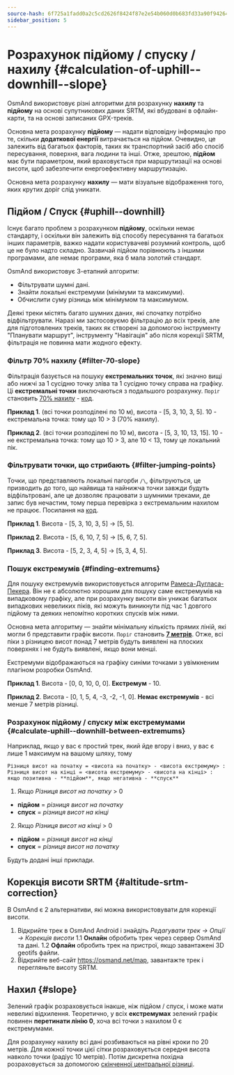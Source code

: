 ```yaml
---
source-hash: 6f725a1fadd0a2c5cd2626f8424f87e2e54b060d0b683fd33a90f9426413a826
sidebar_position: 5
---
```


# Розрахунок підйому / спуску / нахилу {#calculation-of-uphill--downhill--slope}

OsmAnd використовує різні алгоритми для розрахунку **нахилу** та **підйому** на основі супутникових даних SRTM, які вбудовані в офлайн-карти, та на основі записаних GPX-треків.

Основна мета розрахунку **підйому** — надати відповідну інформацію про те, скільки **додаткової енергії** витрачається на підйом. Очевидно, це залежить від багатьох факторів, таких як транспортний засіб або спосіб пересування, поверхня, вага людини та інші.
Отже, зрештою, **підйом** має бути параметром, який враховується при маршрутизації на основі висоти, щоб забезпечити енергоефективну маршрутизацію.

Основна мета розрахунку **нахилу** — мати візуальне відображення того, яких крутих доріг слід уникати.


## Підйом / Спуск {#uphill--downhill}

Існує багато проблем з розрахунком **підйому**, оскільки немає стандарту, і оскільки він залежить від способу пересування та багатьох інших параметрів, важко надати користувачеві розумний контроль, щоб це не було надто складно. Зазвичай підйом порівнюють з іншими програмами, але немає програми, яка б мала золотий стандарт.

OsmAnd використовує 3-етапний алгоритм:

- Фільтрувати шумні дані.
- Знайти локальні екстремуми (мінімуми та максимуми).
- Обчислити суму різниць між мінімумом та максимумом.

Деякі треки містять багато шумних даних, які спочатку потрібно відфільтрувати. Наразі ми застосовуємо фільтрацію до всіх треків, але для підготовлених треків, таких як створені за допомогою інструменту "Планувати маршрут", інструменту "Навігація" або після корекції SRTM, фільтрація не повинна мати жодного ефекту.


### Фільтр 70% нахилу {#filter-70-slope}

Фільтрація базується на пошуку **екстремальних точок**, які значно вищі або нижчі за 1 сусідню точку зліва та 1 сусідню точку справа на графіку.
Ці **екстремальні точки** виключаються з подальшого розрахунку. ```Поріг``` становить [70% нахилу](https://github.com/osmandapp/OsmAnd/blob/master/OsmAnd-java/src/main/java/net/osmand/gpx/ElevationApproximator.java#L11) - [код](https://github.com/osmandapp/OsmAnd/blob/master/OsmAnd-java/src/main/java/net/osmand/gpx/ElevationApproximator.java#L72).

**Приклад 1**. (всі точки розподілені по 10 м), висота - [5, 3, 10, 3, 5]. 10 - екстремальна точка: тому що 10 > 3 (70% нахилу).

**Приклад 2**. (всі точки розподілені по 10 м), висота - [5, 3, 10, 13, 15]. 10 - не екстремальна точка: тому що 10 > 3, але 10 < 13, тому це локальний пік.

### Фільтрувати точки, що стрибають {#filter-jumping-points}

Точки, що представляють локальні пагорби ```/\```, фільтруються, це призводить до того, що найвища та найнижча точки завжди будуть відфільтровані, але це дозволяє працювати з шумними треками, де запис був нечастим, тому перша перевірка з екстремальним нахилом не працює. Посилання на [код](https://github.com/osmandapp/OsmAnd/blob/master/OsmAnd-java/src/main/java/net/osmand/gpx/ElevationApproximator.java#L49).

**Приклад 1**. Висота - [5, 3, 10, 3, 5] -> [5, 5].

**Приклад 2**. Висота - [5, 6, 10, 7, 5] -> [5, 6, 7, 5].

**Приклад 3**. Висота - [5, 2, 3, 4, 5] -> [5, 3, 4, 5].


### Пошук екстремумів {#finding-extremums}

Для пошуку екстремумів використовується алгоритм [Рамеса-Дугласа-Пекера](https://en.wikipedia.org/wiki/Ramer%E2%80%93Douglas%E2%80%93Peucker_algorithm). Він не є абсолютно хорошим для пошуку саме екстремумів на випадковому графіку, але при розрахунку висоти він уникає багатьох випадкових невеликих піків, які можуть виникнути під час 1 довгого підйому та деяких непомітно коротких спусків між ними.

Основна мета алгоритму — знайти мінімальну кількість прямих ліній, які могли б представити графік висоти. ```Поріг``` становить **[7 метрів](https://github.com/osmandapp/OsmAnd/blob/master/OsmAnd-java/src/main/java/net/osmand/gpx/ElevationDiffsCalculator.java#L13)**. Отже, всі піки з різницею висот понад 7 метрів будуть виявлені на плоских поверхнях і не будуть виявлені, якщо вони менші.

Екстремуми відображаються на графіку синіми точками з увімкненим плагіном розробки OsmAnd.

**Приклад 1**. Висота - [0, 0, 10, 0, 0]. **Екстремум** - 10.

**Приклад 2**. Висота - [0, 1, 5, 4, -3, -2, -1, 0]. **Немає екстремумів** - всі менше 7 метрів різниці.


### Розрахунок підйому / спуску між екстремумами {#calculate-uphill--downhill-between-extremums}

Наприклад, якщо у вас є простий трек, який йде вгору і вниз, у вас є лише 1 максимум на вашому шляху, тому
  ```
  Різниця висот на початку = <висота на початку> - <висота екстремуму> :
  Різниця висот на кінці = <висота екстремуму> - <висота на кінці> : якщо позитивна - **підйом**, якщо негативна - **спуск**
  ```

1. Якщо *Різниця висот на початку* > 0
  - **підйом** = *різниця висот на початку*
  - **спуск** = *різниця висот на кінці*

2. Якщо *Різниця висот на кінці* > 0
  - **підйом** = *різниця висот на кінці*
  - **спуск** = *різниця висот на початку*


Будуть додані інші приклади.


## Корекція висоти SRTM {#altitude-srtm-correction}

В OsmAnd є 2 альтернативи, які можна використовувати для корекції висоти.

1. Відкрийте трек в OsmAnd Android і знайдіть *Редагувати трек → Опції → Корекція висоти*
1.1 **Онлайн** обробить трек через сервер OsmAnd та дані.
1.2 **Офлайн** обробить трек на пристрої, якщо завантажені 3D geotifs файли.
2. Відкрийте веб-сайт https://osmand.net/map, завантажте трек і перегляньте висоту SRTM.


## Нахил {#slope}

Зелений графік розраховується інакше, ніж підйом / спуск, і може мати невеликі відхилення. Теоретично, у всіх **екстремумах** зелений графік повинен **перетинати лінію 0**, хоча всі точки з нахилом 0 є екстремумами.

Для розрахунку нахилу всі дані розбиваються на рівні кроки по 20 метрів. Для кожної точки цієї сітки розраховується середня висота навколо точки (радіус 10 метрів). Потім дискретна похідна розраховується за допомогою [скінченної центральної різниці](https://en.wikipedia.org/wiki/Finite_difference).